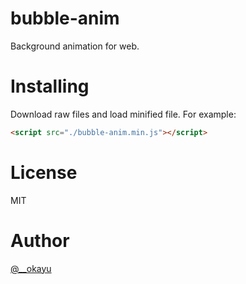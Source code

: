 # bubble-anim
Background animation for web.


# Installing

Download raw files and load minified file. For example:

```html
<script src="./bubble-anim.min.js"></script>
```



# License
MIT


# Author
[@__okayu](https://twitter.com/__okayu)

